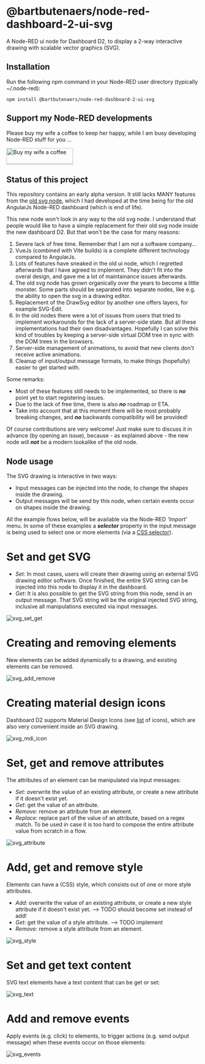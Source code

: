 # @bartbutenaers/node-red-dashboard-2-ui-svg

A Node-RED ui node for Dashboard D2, to display a 2-way interactive drawing with scalable vector graphics (SVG).

## Installation

Run the following npm command in your Node-RED user directory (typically ~/.node-red):
```
npm install @bartbutenaers/node-red-dashboard-2-ui-svg
```

## Support my Node-RED developments

Please buy my wife a coffee to keep her happy, while I am busy developing Node-RED stuff for you ...

<a href="https://www.buymeacoffee.com/bartbutenaers" target="_blank"><img src="https://www.buymeacoffee.com/assets/img/custom_images/orange_img.png" alt="Buy my wife a coffee" style="height: 41px !important;width: 174px !important;box-shadow: 0px 3px 2px 0px rgba(190, 190, 190, 0.5) !important;-webkit-box-shadow: 0px 3px 2px 0px rgba(190, 190, 190, 0.5) !important;" ></a>

## Status of this project

This repository contains an early alpha version.  It still lacks MANY features from the [old svg node](https://github.com/bartbutenaers/node-red-contrib-ui-svg/blob/master/README.md), which I had developed at the time being for the old AngularJs Node-RED dashboard (which is end of life).

This new node won't look in any way to the old svg node.  I understand that people would like to have a simple replacement for their old svg node inside the new dashboard D2.  But that won't be the case for many reasons:

1. Severe lack of free time.  Remember that I am not a software company...
2. VueJs (combined with Vite builds) is a complete different technology compared to AngularJs.
3. Lots of features have sneaked in the old ui node, which I regretted afterwards that I have agreed to implement.  They didn't fit into the overal design, and gave me a lot of maintainance issues afterwards.
4. The old svg node has grown organically over the years to become a little monster.  Some parts should be separated into separate nodes, like e.g. the ability to open the svg in a drawing editor.
5. Replacement of the DrawSvg editor by another one offers layers, for example SVG-Edit.
6.  In the old nodes there were a lot of issues from users that tried to implement workarounds for the lack of a server-side state.  But all these implementations had their own disadvantages.  Hopefully I can solve this kind of troubles by keeping a server-side virtual DOM tree in sync with the DOM trees in the browsers.
7.  Server-side management of animations, to avoid that new clients don't receive active animations.
8.  Cleanup of input/output message formats, to make things (hopefully) easier to get started with.

Some remarks:
+ Most of these features still needs to be implemented, so there is ***no*** point yet to start registering issues.
+ Due to the lack of free time, there is also ***no*** roadmap or ETA.
+ Take into account that at this moment there will be most probably breaking changes, and ***no*** backwards compatibility will be provided!

Of course contributions are very welcome!  Just make sure to discuss it in advance (by opening an issue), because - as explained above - the new node will ***not*** be a modern lookalike of the old node.  

## Node usage

The SVG drawing is interactive in two ways:
+ Input messages can be injected into the node, to change the shapes inside the drawing.
+ Output messages will be send by this node, when certain events occur on shapes inside the drawing.

All the example flows below, will be available via the Node-RED *'Import'* menu.  In some of these examples a ***selector*** property in the input message is being used to select one or more elements (via a [CSS selector](https://www.w3schools.com/cssref/css_selectors.asp)).

# Set and get SVG

+ *Set*: In most cases, users will create their drawing using an external SVG drawing editor software.  Once finished, the entire SVG string can be injected into this node to display it in the dashboard.
+ *Get*: It is also possible to get the SVG string from this node, send in an output message.  That SVG string will be the original injected SVG string, inclusive all manipulations executed via input messages.

![svg_set_get](https://github.com/bartbutenaers/node-red-dashboard-2-ui-svg/assets/14224149/e9007e13-4257-4a03-bc16-5c8445d9b16e)

# Creating and removing elements

New elements can be added dynamically to a drawing, and existing elements can be removed.  

![svg_add_remove](https://github.com/bartbutenaers/node-red-dashboard-2-ui-svg/assets/14224149/cf60c069-ec7b-4000-8275-e245d362489e)

# Creating material design icons

Dashboard D2 supports Material Design Icons (see [list](https://pictogrammers.com/library/mdi/) of icons), which are also very convenient inside an SVG drawing.

![svg_mdi_icon](https://github.com/bartbutenaers/node-red-dashboard-2-ui-svg/assets/14224149/a6713663-78c9-46a9-93c6-1ae3efeb6de6)

# Set, get and remove attributes

The attributes of an element can be manipulated via input messages:
+ *Set*: overwrite the value of an existing attribute, or create a new attribute if it doesn't exist yet.
+ *Get*: get the value of an attribute.
+ *Remove*: remove an attribute from an element.
+ *Replace*: replace part of the value of an attribute, based on a regex match.  To be used in case it is too hard to compose the entire attribute value from scratch in a flow.

![svg_attribute](https://github.com/bartbutenaers/node-red-dashboard-2-ui-svg/assets/14224149/ccde828a-3f8a-49c9-9a8a-095ed78aeb46)

# Add, get and remove style

Elements can have a (CSS) style, which consists out of one or more style attributes.
+ *Add*: overwrite the value of an existing attribute, or create a new style attribute if it doesn't exist yet. --> TODO should become set instead of add!
+ *Get*: get the value of a style attribute. --> TODO implement
+ *Remove*: remove a style attribute from an element.

![svg_style](https://github.com/bartbutenaers/node-red-dashboard-2-ui-svg/assets/14224149/7fc17fee-4e37-4f81-ba86-1456a18fb484)

# Set and get text content

SVG text elements have a text content that can be get or set:

![svg_text](https://github.com/bartbutenaers/node-red-dashboard-2-ui-svg/assets/14224149/0f416126-6c26-4c93-bf71-93c25e747f1e)

# Add and remove events

Apply events (e.g. click) to elements, to trigger actions (e.g. send output message) when these events occur on those elements:

![svg_events](https://github.com/bartbutenaers/node-red-dashboard-2-ui-svg/assets/14224149/d88ae48c-d260-409d-ae38-f00d642564fe)
